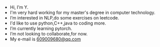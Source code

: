 - Hi, I’m Y.
- I'm very hard working for my master's degree in computer technology.
- I’m interested in NLP,do some exercises on leetcode.
- I'd like to use python,C++,java to coding more.
- I’m currently learning pytorch.
- I’m not looking to collaborate,for now.
- My e-mail is 609009680@qq.com

<!---
GS233/GS233 is a ✨ special ✨ repository because its `README.md` (this file) appears on your GitHub profile.
You can click the Preview link to take a look at your changes.
--->
